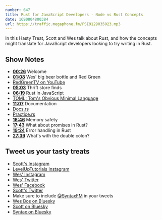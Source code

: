 ```yaml
---
number: 647
title: Rust for JavaScript Developers - Node vs Rust Concepts
date: 1690804800384
url: https://traffic.megaphone.fm/FSI9129035023.mp3
---
```


In this Hasty Treat, Scott and Wes talk about Rust, and how the concepts might translate for JavaScript developers looking to try writing in Rust.

## Show Notes

* **[00:26](#t=00:26)** Welcome
* **[01:08](#t=01:08)** Wes' big beer bottle and Red Green
* [RedGreenTV on YouTube](https://www.youtube.com/@RedGreenTV)
* **[05:03](#t=05:03)** Thrift store finds
* **[06:19](#t=06:19)** Rust in JavaScript
* [TOML: Tom's Obvious Minimal Language](https://toml.io/en/)
* **[11:07](#t=11:07)** Documentation
* [Docs.rs](https://docs.rs/)
* [Practice.rs](https://practice.rs/comments-docs.html)
* **[16:46](#t=16:46)** Memory safety
* **[17:43](#t=17:43)** What about promises in Rust?
* **[19:24](#t=19:24)** Error handling in Rust
* **[27:39](#t=27:39)** What's with the double colon?

## Tweet us your tasty treats

* [Scott's Instagram](https://www.instagram.com/stolinski/)
* [LevelUpTutorials Instagram](https://www.instagram.com/LevelUpTutorials/)
* [Wes' Instagram](https://www.instagram.com/wesbos/)
* [Wes' Twitter](https://twitter.com/wesbos)
* [Wes' Facebook](https://www.facebook.com/wesbos.developer)
* [Scott's Twitter](https://twitter.com/stolinski)
* Make sure to include [@SyntaxFM](https://twitter.com/SyntaxFM) in your tweets
* [Wes Bos on Bluesky](https://bsky.app/profile/wesbos.com)
* [Scott on Bluesky](https://bsky.app/profile/tolin.ski)
* [Syntax on Bluesky](https://bsky.app/profile/syntax.fm)

